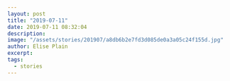 ```yaml
---
layout: post
title: "2019-07-11"
date: 2019-07-11 08:32:04
description: 
image: "/assets/stories/201907/a8db6b2e7fd3d085de0a3a05c24f155d.jpg"
author: Elise Plain
excerpt: 
tags: 
  - stories
---
```



<p></p>
